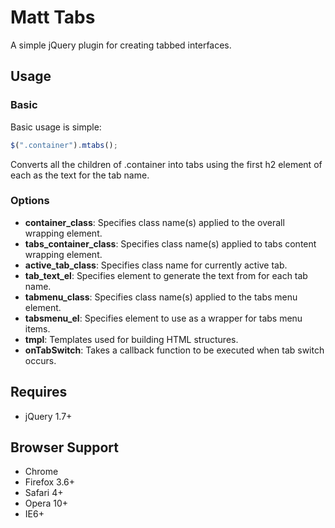 # Matt Tabs

A simple jQuery plugin for creating tabbed interfaces.

## Usage

### Basic
Basic usage is simple:

```javascript
$(".container").mtabs();
```
Converts all the children of .container into tabs using the first h2 element of each as the text for the tab name.

### Options
* **container_class**: Specifies class name(s) applied to the overall wrapping element.
* **tabs_container_class**: Specifies class name(s) applied to tabs content wrapping element.
* **active_tab_class**: Specifies class name for currently active tab.
* **tab_text_el**: Specifies element to generate the text from for each tab name.
* **tabmenu_class**: Specifies class name(s) applied to the tabs menu element.
* **tabsmenu_el**: Specifies element to use as a wrapper for tabs menu items.
* **tmpl**: Templates used for building HTML structures.
* **onTabSwitch**: Takes a callback function to be executed when tab switch occurs.

## Requires
* jQuery 1.7+

## Browser Support
* Chrome
* Firefox 3.6+
* Safari 4+
* Opera 10+
* IE6+